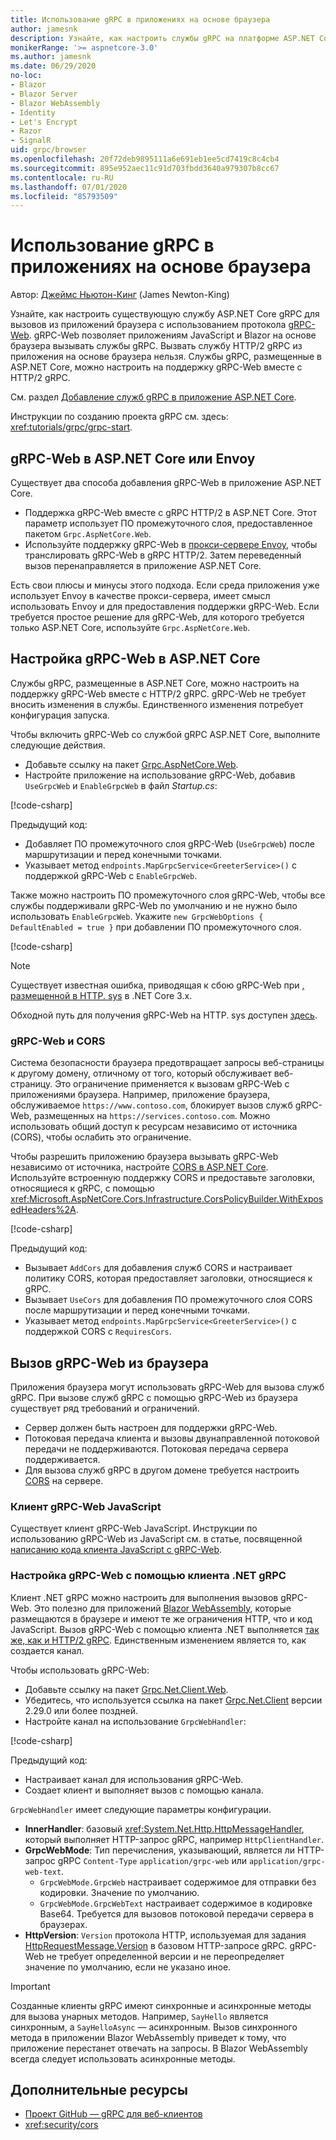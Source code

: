 ```yaml
---
title: Использование gRPC в приложениях на основе браузера
author: jamesnk
description: Узнайте, как настроить службы gRPC на платформе ASP.NET Core для вызова из приложений браузера с помощью gRPC-Web.
monikerRange: '>= aspnetcore-3.0'
ms.author: jamesnk
ms.date: 06/29/2020
no-loc:
- Blazor
- Blazor Server
- Blazor WebAssembly
- Identity
- Let's Encrypt
- Razor
- SignalR
uid: grpc/browser
ms.openlocfilehash: 20f72deb9895111a6e691eb1ee5cd7419c8c4cb4
ms.sourcegitcommit: 895e952aec11c91d703fbdd3640a979307b8cc67
ms.contentlocale: ru-RU
ms.lasthandoff: 07/01/2020
ms.locfileid: "85793509"
---
```

# <a name="use-grpc-in-browser-apps"></a>Использование gRPC в приложениях на основе браузера

Автор: [Джеймс Ньютон-Кинг](https://twitter.com/jamesnk) (James Newton-King)

 Узнайте, как настроить существующую службу ASP.NET Core gRPC для вызовов из приложений браузера с использованием протокола [gRPC-Web](https://github.com/grpc/grpc/blob/2a388793792cc80944334535b7c729494d209a7e/doc/PROTOCOL-WEB.md). gRPC-Web позволяет приложениям JavaScript и Blazor на основе браузера вызывать службы gRPC. Вызвать службу HTTP/2 gRPC из приложения на основе браузера нельзя. Службы gRPC, размещенные в ASP.NET Core, можно настроить на поддержку gRPC-Web вместе с HTTP/2 gRPC.


См. раздел [Добавление служб gRPC в приложение ASP.NET Core](xref:grpc/aspnetcore#add-grpc-services-to-an-aspnet-core-app).

Инструкции по созданию проекта gRPC см. здесь: <xref:tutorials/grpc/grpc-start>.

## <a name="grpc-web-in-aspnet-core-vs-envoy"></a>gRPC-Web в ASP.NET Core или Envoy

Существует два способа добавления gRPC-Web в приложение ASP.NET Core.

* Поддержка gRPC-Web вместе с gRPC HTTP/2 в ASP.NET Core. Этот параметр использует ПО промежуточного слоя, предоставленное пакетом `Grpc.AspNetCore.Web`.
* Используйте поддержку gRPC-Web в [прокси-сервере Envoy](https://www.envoyproxy.io/), чтобы транслировать gRPC-Web в gRPC HTTP/2. Затем переведенный вызов перенаправляется в приложение ASP.NET Core.

Есть свои плюсы и минусы этого подхода. Если среда приложения уже использует Envoy в качестве прокси-сервера, имеет смысл использовать Envoy и для предоставления поддержки gRPC-Web. Если требуется простое решение для gRPC-Web, для которого требуется только ASP.NET Core, используйте `Grpc.AspNetCore.Web`.

## <a name="configure-grpc-web-in-aspnet-core"></a>Настройка gRPC-Web в ASP.NET Core

Службы gRPC, размещенные в ASP.NET Core, можно настроить на поддержку gRPC-Web вместе с HTTP/2 gRPC. gRPC-Web не требует вносить изменения в службы. Единственного изменения потребует конфигурация запуска.

Чтобы включить gRPC-Web со службой gRPC ASP.NET Core, выполните следующие действия.

* Добавьте ссылку на пакет [Grpc.AspNetCore.Web](https://www.nuget.org/packages/Grpc.AspNetCore.Web).
* Настройте приложение на использование gRPC-Web, добавив `UseGrpcWeb` и `EnableGrpcWeb` в файл *Startup.cs*:

[!code-csharp[](~/grpc/browser/sample/Startup.cs?name=snippet_1&highlight=10,14)]

Предыдущий код:

* Добавляет ПО промежуточного слоя gRPC-Web (`UseGrpcWeb`) после маршрутизации и перед конечными точками.
* Указывает метод `endpoints.MapGrpcService<GreeterService>()` с поддержкой gRPC-Web с `EnableGrpcWeb`. 

Также можно настроить ПО промежуточного слоя gRPC-Web, чтобы все службы поддерживали gRPC-Web по умолчанию и не нужно было использовать `EnableGrpcWeb`. Укажите `new GrpcWebOptions { DefaultEnabled = true }` при добавлении ПО промежуточного слоя.

[!code-csharp[](~/grpc/browser/sample/AllServicesSupportExample_Startup.cs?name=snippet_1&highlight=12)]

> [!NOTE]
> Существует известная ошибка, приводящая к сбою gRPC-Web при [, размещенной в HTTP. sys](xref:fundamentals/servers/httpsys) в .NET Core 3.x.
>
> Обходной путь для получения gRPC-Web на HTTP. sys доступен [здесь](https://github.com/grpc/grpc-dotnet/issues/853#issuecomment-610078202).

### <a name="grpc-web-and-cors"></a>gRPC-Web и CORS

Система безопасности браузера предотвращает запросы веб-страницы к другому домену, отличному от того, который обслуживает веб-страницу. Это ограничение применяется к вызовам gRPC-Web с приложениями браузера. Например, приложение браузера, обслуживаемое `https://www.contoso.com`, блокирует вызов служб gRPC-Web, размещенных на `https://services.contoso.com`. Можно использовать общий доступ к ресурсам независимо от источника (CORS), чтобы ослабить это ограничение.

Чтобы разрешить приложению браузера вызывать gRPC-Web независимо от источника, настройте [CORS в ASP.NET Core](xref:security/cors). Используйте встроенную поддержку CORS и предоставьте заголовки, относящиеся к gRPC, с помощью <xref:Microsoft.AspNetCore.Cors.Infrastructure.CorsPolicyBuilder.WithExposedHeaders%2A>.

[!code-csharp[](~/grpc/browser/sample/CORS_Startup.cs?name=snippet_1&highlight=5-11,19,24)]

Предыдущий код:

* Вызывает `AddCors` для добавления служб CORS и настраивает политику CORS, которая предоставляет заголовки, относящиеся к gRPC.
* Вызывает `UseCors` для добавления ПО промежуточного слоя CORS после маршрутизации и перед конечными точками.
* Указывает метод `endpoints.MapGrpcService<GreeterService>()` с поддержкой CORS с `RequiresCors`.

## <a name="call-grpc-web-from-the-browser"></a>Вызов gRPC-Web из браузера

Приложения браузера могут использовать gRPC-Web для вызова служб gRPC. При вызове служб gRPC с помощью gRPC-Web из браузера существует ряд требований и ограничений.

* Сервер должен быть настроен для поддержки gRPC-Web.
* Потоковая передача клиента и вызовы двунаправленной потоковой передачи не поддерживаются. Потоковая передача сервера поддерживается.
* Для вызова служб gRPC в другом домене требуется настроить [CORS](xref:security/cors) на сервере.

### <a name="javascript-grpc-web-client"></a>Клиент gRPC-Web JavaScript

Существует клиент gRPC-Web JavaScript. Инструкции по использованию gRPC-Web из JavaScript см. в статье, посвященной [написанию кода клиента JavaScript с gRPC-Web](https://github.com/grpc/grpc-web/tree/master/net/grpc/gateway/examples/helloworld#write-client-code).

### <a name="configure-grpc-web-with-the-net-grpc-client"></a>Настройка gRPC-Web с помощью клиента .NET gRPC

Клиент .NET gRPC можно настроить для выполнения вызовов gRPC-Web. Это полезно для приложений [Blazor WebAssembly](xref:blazor/index#blazor-webassembly), которые размещаются в браузере и имеют те же ограничения HTTP, что и код JavaScript. Вызов gRPC-Web с помощью клиента .NET выполняется [так же, как и HTTP/2 gRPC](xref:grpc/client). Единственным изменением является то, как создается канал.

Чтобы использовать gRPC-Web:

* Добавьте ссылку на пакет [Grpc.Net.Client.Web](https://www.nuget.org/packages/Grpc.Net.Client.Web).
* Убедитесь, что используется ссылка на пакет [Grpc.Net.Client](https://www.nuget.org/packages/Grpc.Net.Client) версии 2.29.0 или более поздней.
* Настройте канал на использование `GrpcWebHandler`:

[!code-csharp[](~/grpc/browser/sample/Handler.cs?name=snippet_1)]

Предыдущий код:

* Настраивает канал для использования gRPC-Web.
* Создает клиент и выполняет вызов с помощью канала.

`GrpcWebHandler` имеет следующие параметры конфигурации.

* **InnerHandler**: базовый <xref:System.Net.Http.HttpMessageHandler>, который выполняет HTTP-запрос gRPC, например `HttpClientHandler`.
* **GrpcWebMode**: Тип перечисления, указывающий, является ли HTTP-запрос gRPC `Content-Type` `application/grpc-web` или `application/grpc-web-text`.
    * `GrpcWebMode.GrpcWeb` настраивает содержимое для отправки без кодировки. Значение по умолчанию.
    * `GrpcWebMode.GrpcWebText` настраивает содержимое в кодировке Base64. Требуется для вызовов потоковой передачи сервера в браузерах.
* **HttpVersion**: `Version` протокола HTTP, используемая для задания [HttpRequestMessage.Version](xref:System.Net.Http.HttpRequestMessage.Version) в базовом HTTP-запросе gRPC. gRPC-Web не требует определенной версии и не переопределяет значение по умолчанию, если не указано иное.

> [!IMPORTANT]
> Созданные клиенты gRPC имеют синхронные и асинхронные методы для вызова унарных методов. Например, `SayHello` является синхронным, а `SayHelloAsync` — асинхронным. Вызов синхронного метода в приложении Blazor WebAssembly приведет к тому, что приложение перестанет отвечать на запросы. В Blazor WebAssembly всегда следует использовать асинхронные методы.

## <a name="additional-resources"></a>Дополнительные ресурсы

* [Проект GitHub — gRPC для веб-клиентов](https://github.com/grpc/grpc-web)
* <xref:security/cors>
